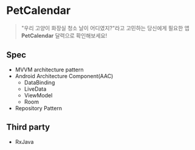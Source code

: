 # PetCalendar

> "우리 고양이 화장실 청소 날이 어디였지?"라고 고민하는 당신에게 필요한 앱
 **PetCalendar** 달력으로 확인해보세요!
 
## Spec
- MVVM architecture pattern
- Android Architecture Component(AAC)
  - DataBinding
  - LiveData
  - ViewModel
  - Room
- Repository Pattern

## Third party
- RxJava
